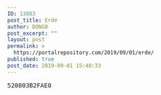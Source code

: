 ```yaml
---
ID: 13883
post_title: Erde
author: DONGO
post_excerpt: ""
layout: post
permalink: >
  https://portalrepository.com/2019/09/01/erde/
published: true
post_date: 2019-09-01 15:48:33
---
```

<pre>520803B2FAE0</pre>